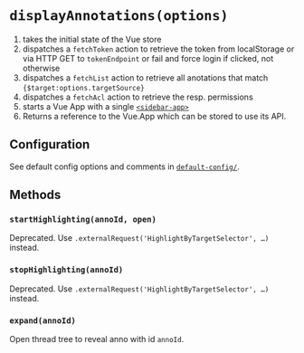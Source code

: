 ﻿
`displayAnnotations(options)`
=============================

1) takes the initial state of the Vue store
2) dispatches a `fetchToken` action to retrieve the token from localStorage
   or via HTTP GET to `tokenEndpoint` or fail and force login if clicked, not
   otherwise
3) dispatches a `fetchList` action to retrieve all anotations that match
   `{$target:options.targetSource}`
4) dispatches a `fetchAcl` action to retrieve the resp. permissions
5) starts a Vue App with a single [`<sidebar-app>`](#sidebar-app)
6) Returns a reference to the Vue.App which can be stored to use its API.



Configuration
-------------

See default config options and comments in
[`default-config/`](default-config/).



Methods
-------

### `startHighlighting(annoId, open)`
Deprecated. Use `.externalRequest('HighlightByTargetSelector', …)` instead.

### `stopHighlighting(annoId)`
Deprecated. Use `.externalRequest('HighlightByTargetSelector', …)` instead.

### `expand(annoId)`
Open thread tree to reveal anno with id `annoId`.



